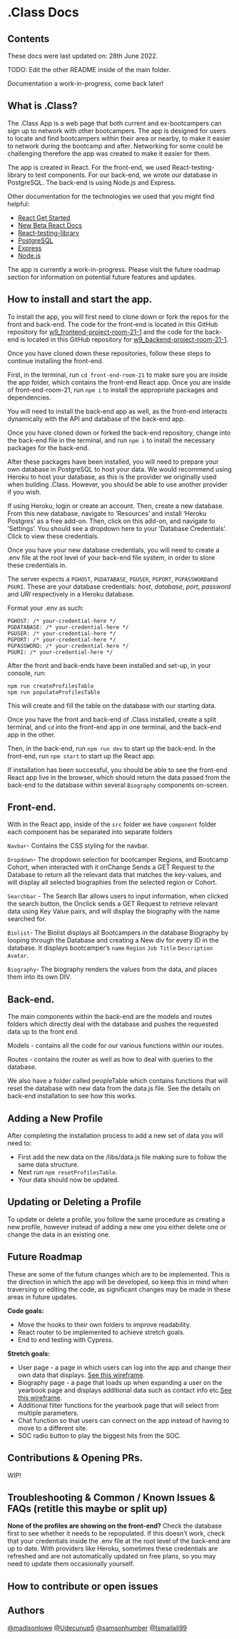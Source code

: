 # .Class Docs

## Contents

These docs were last updated on: 28th June 2022.

TODO: Edit the other README inside of the main folder.

Documentation a work-in-progress, come back later!

## What is .Class?

The .Class App is a web page that both current and ex-bootcampers can sign up to network with other bootcampers. The app is designed for users to locate and find bootcampers within their area or nearby, to make it easier to network during the bootcamp and after. Networking for some could be challenging therefore the app was created to make it easier for them.

The app is created in React. For the front-end, we used React-testing-library to test components. For our back-end, we wrote our database in PostgreSQL. The back-end is using Node.js and Express.

Other documentation for the technologies we used that you might find helpful:

- [React Get Started](https://reactjs.org/docs/getting-started.html)
- [New Beta React Docs](https://beta.reactjs.org)
- [React-testing-library](https://testing-library.com/docs/react-testing-library/intro/)
- [PostgreSQL](https://www.postgresql.org)
- [Express](https://expressjs.com)
- [Node.js](https://nodejs.org/en/)

The app is currently a work-in-progress. Please visit the future roadmap section for information on potential future features and updates.

## How to install and start the app.

To install the app, you will first need to clone down or fork the repos for the front and back-end. The code for the front-end is located in this GitHub repository for [w9_frontend-project-room-21-1](https://github.com/SchoolOfCode/w9_frontend-project-room-21-1) and the code for the back-end is located in this GitHub repository for [w9_backend-project-room-21-1](https://github.com/SchoolOfCode/w9_backend-project-room-21-1).

Once you have cloned down these repositories, follow these steps to continue installing the front-end.

First, in the terminal, run `cd front-end-room-21` to make sure you are inside the app folder, which contains the front-end React app.
Once you are inside of front-end-room-21, run `npm i` to install the appropriate packages and dependencies.

You will need to install the back-end app as well, as the front-end interacts dynamically with the API and database of the back-end app.

Once you have cloned down or forked the back-end repository, change into the back-end file in the terminal, and run `npm i` to install the necessary packages for the back-end.

After these packages have been installed, you will need to prepare your own database in PostgreSQL to host your data. We would recommend using Heroku to host your database, as this is the provider we originally used when building .Class. However, you should be able to use another provider if you wish.

If using Heroku, login or create an account. Then, create a new database. From this new database, navigate to ‘Resources’ and install ‘Heroku Postgres’ as a free add-on. Then, click on this add-on, and navigate to ‘Settings’. You should see a dropdown here to your ‘Database Credentials’. Click to view these credentials.

Once you have your new database credentials, you will need to create a .env file at the root level of your back-end file system, in order to store these credentials in.

The server expects a `PGHOST`, `PGDATABASE`, `PGUSER`, `PGPORT`, `PGPASSWORD`and `PGURI`. These are your database credentials: _host_, _database_, _port_, _password_ and _URI_ respectively in a Heroku database.

Format your .env as such:

```
PGHOST: /* your-credential-here */
PGDATABASE: /* your-credential-here */
PGUSER: /* your-credential-here */
PGPORT: /* your-credential-here */
PGPASSWORD: /* your-credential-here */
PGURI: /* your-credential-here */
```

After the front and back-ends have been installed and set-up, in your console, run:

```
npm run createProfilesTable
npm run populateProfilesTable
```

This will create and fill the table on the database with our starting data.

Once you have the front and back-end of .Class installed, create a split terminal, and `cd` into the front-end app in one terminal, and the back-end app in the other.

Then, in the back-end, run `npm run dev` to start up the back-end. In the front-end, run `npm start` to start up the React app.

If installation has been successful, you should be able to see the front-end React app live in the browser, which should return the data passed from the back-end to the database within several `Biography` components on-screen.

## Front-end.

With in the React app, inside of the `src` folder we have `component` folder each component has be separated into separate folders

`Navbar`- Contains the CSS styling for the navbar.

`Dropdown`- The dropdown selection for bootcamper Regions, and Bootcamp Cohort, when interacted with it onChange Sends a GET Request to the Database to return all the relevant data that matches the key-values, and will display all selected biographies from the selected region or Cohort.

`Searchbar` - The Search Bar allows users to input information, when clicked the search button, the Onclick sends a GET Request to retrieve relevant data using Key Value pairs, and will display the biography with the name searched for.

`Biolist`- The Biolist displays all Bootcampers in the database Biography by looping through the Database and creating a New div for every ID in the database. It displays bootcamper’s `name` `Region` `Job Title` `Description` `Avatar`.

`Biography`- The biography renders the values from the data, and places them into its own DIV.

## Back-end.

The main components within the back-end are the models and routes folders which directly deal with the database and pushes the requested data up to the front end.

Models - contains all the code for our various functions within our routes.

Routes - contains the router as well as how to deal with queries to the database.

We also have a folder called peopleTable which contains functions that will reset the database with new data from the data.js file. See the details on back-end installation to see how this works.

## Adding a New Profile

After completing the installation process to add a new set of data you will need to:

- First add the new data on the /libs/data.js file making sure to follow the same data structure.
- Next run `npm resetProfilesTable`.
- Your data should now be updated.

## Updating or Deleting a Profile

To update or delete a profile, you follow the same procedure as creating a new profile, however instead of adding a new one you either delete one or change the data in an existing one.

## Future Roadmap

These are some of the future changes which are to be implemented. This is the direction in which the app will be developed, so keep this in mind when traversing or editing the code, as significant changes may be made in these areas in future updates.

**Code goals:**

- Move the hooks to their own folders to improve readability.
- React router to be implemented to achieve stretch goals.
- End to end testing with Cypress.

**Stretch goals:**

- User page - a page in which users can log into the app and change their own data that displays. [See this wireframe](https://www.figma.com/proto/x24VtV2v5KdFi7KAXZhvsH/room21-design?node-id=34%3A67&scaling=scale-down&page-id=0%3A1&starting-point-node-id=34%3A67).
- Biography page - a page that loads up when expanding a user on the yearbook page and displays additional data such as contact info etc.[See this wireframe](https://www.figma.com/proto/x24VtV2v5KdFi7KAXZhvsH/room21-design?node-id=34%3A67&scaling=scale-down&page-id=0%3A1&starting-point-node-id=34%3A67).
- Additional filter functions for the yearbook page that will select from multiple parameters.
- Chat function so that users can connect on the app instead of having to move to a different site.
- SOC radio button to play the biggest hits from the SOC.

## Contributions & Opening PRs.

WIP!

## Troubleshooting & Common / Known Issues & FAQs (retitle this maybe or split up)

**None of the profiles are showing on the front-end?** Check the database first to see whether it needs to be repopulated. If this doesn’t work, check that your credentials inside the .env file at the root level of the back-end are up to date. With providers like Heroku, sometimes these credentials are refreshed and are not automatically updated on free plans, so you may need to update them occasionally yourself.

## How to contribute or open issues

## Authors

[@madisonlowe](https://github.com/madisonlowe)
[@Udecunup5](https://github.com/Udecunup5)
[@samsonhumber](https://github.com/samsonhumber)
[@Ismailali99](https://github.com/Ismailali99)
